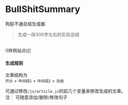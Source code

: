 # BullShitSummary
狗屁不通总结生成器
> 生成一段300字左右的实验总结
<br>
!(样例站点)[]
<br>

#### 生成规则
文章结构为  
```开头``` + ```中间段1``` + ```中间段2``` + ```总结```

可通过修改```/js/article.js```的前几个变量来修改生成的文章。  
注： 可随意添加/删除/修改句子
